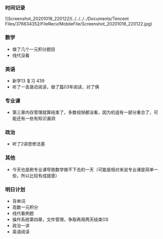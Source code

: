 ### 时间记录

![Screenshot_20201018_220122](../../../../Documents/Tencent Files/376634352/FileRecv/MobileFile/Screenshot_20201018_220122.jpg)

### 数学

- 做了几个一元积分题目
- 线代没看

### 英语

- 新学13  复习 439
- 听了一丢唐迟阅读，做了篇03年阅读，对了俩

### 专业课

- 第三章内存管理就算结束了，多数视频都没看，因为机组有一部分重合了，可能还有一些有知识漏洞

### 政治

- 听了2讲思修法基

### 其他

- 今天也是刷专业课导致数学做不下去的一天（可能是相对来说专业课是简单一些，所以比较有成就感）

### 明日计划

- 背单词
- 高数一元积分
- 线代看例题
- 操作系统第四章，文件管理，争取再用两天结束OS
- 政治一讲
- 英语阅读